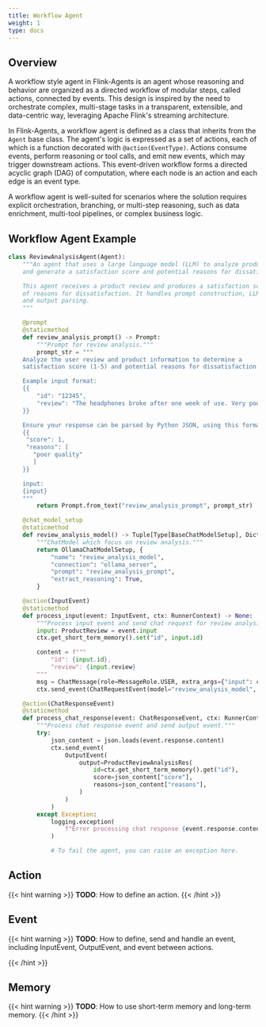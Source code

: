 ```yaml
---
title: Workflow Agent
weight: 1
type: docs
---
```

<!--
Licensed to the Apache Software Foundation (ASF) under one
or more contributor license agreements.  See the NOTICE file
distributed with this work for additional information
regarding copyright ownership.  The ASF licenses this file
to you under the Apache License, Version 2.0 (the
"License"); you may not use this file except in compliance
with the License.  You may obtain a copy of the License at

  http://www.apache.org/licenses/LICENSE-2.0

Unless required by applicable law or agreed to in writing,
software distributed under the License is distributed on an
"AS IS" BASIS, WITHOUT WARRANTIES OR CONDITIONS OF ANY
KIND, either express or implied.  See the License for the
specific language governing permissions and limitations
under the License.
-->

## Overview

A workflow style agent in Flink-Agents is an agent whose reasoning and behavior are organized as a directed workflow of modular steps, called actions, connected by events. This design is inspired by the need to orchestrate complex, multi-stage tasks in a transparent, extensible, and data-centric way, leveraging Apache Flink's streaming architecture.

In Flink-Agents, a workflow agent is defined as a class that inherits from the `Agent` base class. The agent's logic is expressed as a set of actions, each of which is a function decorated with `@action(EventType)`. Actions consume events, perform reasoning or tool calls, and emit new events, which may trigger downstream actions. This event-driven workflow forms a directed acyclic graph (DAG) of computation, where each node is an action and each edge is an event type.

A workflow agent is well-suited for scenarios where the solution requires explicit orchestration, branching, or multi-step reasoning, such as data enrichment, multi-tool pipelines, or complex business logic.

## Workflow Agent Example

```python
class ReviewAnalysisAgent(Agent):
    """An agent that uses a large language model (LLM) to analyze product reviews
    and generate a satisfaction score and potential reasons for dissatisfaction.

    This agent receives a product review and produces a satisfaction score and a list
    of reasons for dissatisfaction. It handles prompt construction, LLM interaction,
    and output parsing.
    """

    @prompt
    @staticmethod
    def review_analysis_prompt() -> Prompt:
        """Prompt for review analysis."""
        prompt_str = """
    Analyze the user review and product information to determine a
    satisfaction score (1-5) and potential reasons for dissatisfaction.

    Example input format:
    {{
        "id": "12345",
        "review": "The headphones broke after one week of use. Very poor quality."
    }}

    Ensure your response can be parsed by Python JSON, using this format as an example:
    {{
     "score": 1,
     "reasons": [
       "poor quality"
       ]
    }}

    input:
    {input}
    """
        return Prompt.from_text("review_analysis_prompt", prompt_str)

    @chat_model_setup
    @staticmethod
    def review_analysis_model() -> Tuple[Type[BaseChatModelSetup], Dict[str, Any]]:
        """ChatModel which focus on review analysis."""
        return OllamaChatModelSetup, {
            "name": "review_analysis_model",
            "connection": "ollama_server",
            "prompt": "review_analysis_prompt",
            "extract_reasoning": True,
        }

    @action(InputEvent)
    @staticmethod
    def process_input(event: InputEvent, ctx: RunnerContext) -> None:
        """Process input event and send chat request for review analysis."""
        input: ProductReview = event.input
        ctx.get_short_term_memory().set("id", input.id)

        content = f"""
            "id": {input.id},
            "review": {input.review}
        """
        msg = ChatMessage(role=MessageRole.USER, extra_args={"input": content})
        ctx.send_event(ChatRequestEvent(model="review_analysis_model", messages=[msg]))

    @action(ChatResponseEvent)
    @staticmethod
    def process_chat_response(event: ChatResponseEvent, ctx: RunnerContext) -> None:
        """Process chat response event and send output event."""
        try:
            json_content = json.loads(event.response.content)
            ctx.send_event(
                OutputEvent(
                    output=ProductReviewAnalysisRes(
                        id=ctx.get_short_term_memory().get("id"),
                        score=json_content["score"],
                        reasons=json_content["reasons"],
                    )
                )
            )
        except Exception:
            logging.exception(
                f"Error processing chat response {event.response.content}"
            )

            # To fail the agent, you can raise an exception here.
```

## Action

{{< hint warning >}}
**TODO**: How to define an action.
{{< /hint >}}

## Event

{{< hint warning >}}
**TODO**: How to define, send and handle an event, including InputEvent, OutputEvent, and event between actions.

{{< /hint >}}

## Memory

{{< hint warning >}}
**TODO**: How to use short-term memory and long-term memory.
{{< /hint >}}

